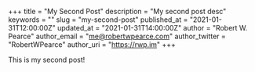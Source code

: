 +++
title = "My Second Post"
description = "My second post desc"
keywords = ""
slug = "my-second-post"
published_at = "2021-01-31T12:00:00Z"
updated_at = "2021-01-31T14:00:00Z"
author = "Robert W. Pearce"
author_email = "me@robertwpearce.com"
author_twitter = "RobertWPearce"
author_uri = "https://rwp.im"
+++

This is my second post!
